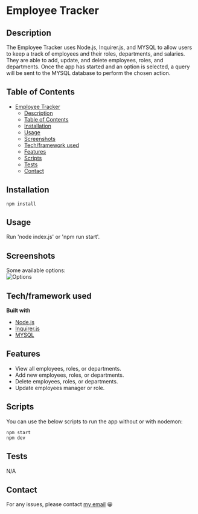 # Employee Tracker

## Description

The Employee Tracker uses Node.js, Inquirer.js, and MYSQL to allow users to keep a track of employees and their roles, departments, and salaries. They are able to add, update, and delete employees, roles, and departments. Once the app has started and an option is selected, a query will be sent to the MYSQL database to perform the chosen action.

## Table of Contents

- [Employee Tracker](#employee-tracker)
  - [Description](#description)
  - [Table of Contents](#table-of-contents)
  - [Installation](#installation)
  - [Usage](#usage)
  - [Screenshots](#screenshots)
  - [Tech/framework used](#techframework-used)
  - [Features](#features)
  - [Scripts](#scripts)
  - [Tests](#tests)
  - [Contact](#contact)

## Installation

```
npm install
```

## Usage

Run 'node index.js' or 'npm run start'.

## Screenshots

Some available options:  
![Options](./public/assets/images/indexPage.png "Options")

## Tech/framework used

<b>Built with</b>

- [Node.js](https://nodejs.org/en/)
- [Inquirer.js](https://www.npmjs.com/package/inquirer)
- [MYSQL](https://www.mysql.com/)

## Features

- View all employees, roles, or departments.
- Add new employees, roles, or departments.
- Delete employees, roles, or departments.
- Update employees manager or role.

## Scripts

You can use the below scripts to run the app without or with nodemon:

```
npm start
npm dev
```

## Tests

N/A

## Contact

For any issues, please contact [my email](mailto:leonwheeler08@gmail.com) 😀
